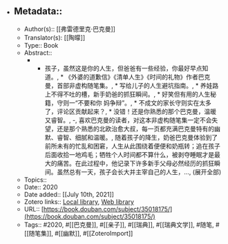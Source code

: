 - ## Metadata::
    - Author(s):: [[弗雷德里克·巴克曼]]
    - Translator(s): [[陶曚]]
    - Type:: Book
    - Abstract::
        - * 孩子，虽然这是你的人生，但爸爸有一些经验，你最好早点知道。, * 《外婆的道歉信》《清单人生》《时间的礼物》作者巴克曼，首部非虚构随笔集。, * 写给儿子的人生避坑指南。, * 养娃路上不得不吐的槽，新手奶爸的抓狂瞬间。, * 好笑但有用的人生秘籍，守则一“不要和你 妈争辩”。, * 不成文的家长守则实在太多了，评论区贡献起来？, * 没错！还是你熟悉的那个巴克曼，温暖又睿智。, -, 喜欢巴克曼的读者，对这本非虚构随笔集一定不会失望，还是那个熟悉的北欧治愈大叔，每一页都充满巴克曼特有的幽默、睿智、细腻和温暖。, 随着孩子的降生，奶爸巴克曼体验到了前所未有的忙乱和困窘，人生从此围绕着便便和奶瓶转；追在孩子后面收拾一地鸡毛；牺牲个人时间都不算什么，被剥夺睡眠才是最大的痛苦。在此过程中，他记录下许多新手父母必然经历的抓狂瞬间。虽然总有一天，孩子会长大并主宰自己的人生，..., (展开全部)
    - Topics:: 
    - Date:: 2020
    - Date added:: [[July 10th, 2021]]
    - Zotero links:: [Local library](zotero://select/library/items/IL45TSIA), [Web library](https://www.zotero.org/users/7147715/items/IL45TSIA)
    - URL:: [https://book.douban.com/subject/35018175/](https://book.douban.com/subject/35018175/)
    - Tags:: #2020, #[[巴克曼]], #[[亲子]], #[[瑞典]], #[[瑞典文学]], #随笔, #[[随笔集]], #[[幽默]], #[[ZoteroImport]]
